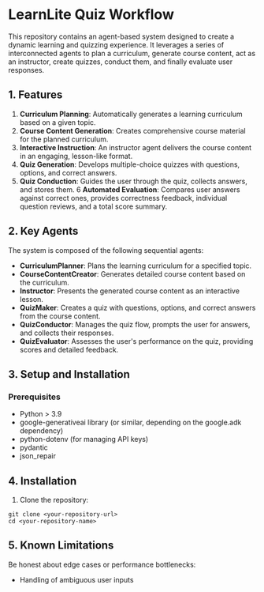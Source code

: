# LearnLite Quiz Workflow
This repository contains an agent-based system designed to create a dynamic learning and quizzing experience. It leverages a series of interconnected agents to plan a curriculum, generate course content, act as an instructor, create quizzes, conduct them, and finally evaluate user responses.

## 1. Features
1. **Curriculum Planning**: Automatically generates a learning curriculum based on a given topic.
2. **Course Content Generation**: Creates comprehensive course material for the planned curriculum.
3. **Interactive Instruction**: An instructor agent delivers the course content in an engaging, lesson-like format.
4. **Quiz Generation**: Develops multiple-choice quizzes with questions, options, and correct answers.
5. **Quiz Conduction**: Guides the user through the quiz, collects answers, and stores them.
6 **Automated Evaluation**: Compares user answers against correct ones, provides correctness feedback, individual question reviews, and a total score summary.  

## 2. Key Agents

The system is composed of the following sequential agents:

- **CurriculumPlanner**: Plans the learning curriculum for a specified topic.
- **CourseContentCreator**: Generates detailed course content based on the curriculum.
- **Instructor**: Presents the generated course content as an interactive lesson.
- **QuizMaker**: Creates a quiz with questions, options, and correct answers from the course content.
- **QuizConductor**: Manages the quiz flow, prompts the user for answers, and collects their responses.
- **QuizEvaluator**: Assesses the user's performance on the quiz, providing scores and detailed feedback.

## 3. Setup and Installation
### Prerequisites
- Python > 3.9
- google-generativeai library (or similar, depending on the google.adk dependency)
- python-dotenv (for managing API keys)
- pydantic
- json_repair
 

## 4. Installation
1. Clone the repository:
```
git clone <your-repository-url>
cd <your-repository-name>
```

## 5. Known Limitations

Be honest about edge cases or performance bottlenecks:
- Handling of ambiguous user inputs  

